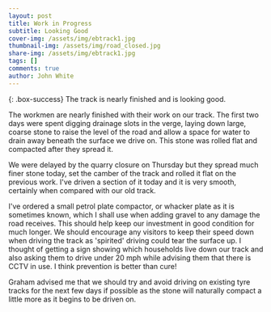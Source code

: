 ```yaml
---
layout: post
title: Work in Progress
subtitle: Looking Good
cover-img: /assets/img/ebtrack1.jpg
thumbnail-img: /assets/img/road_closed.jpg
share-img: /assets/img/ebtrack1.jpg
tags: []
comments: true
author: John White
---
```


{: .box-success}
The track is nearly finished and is looking good. 

The workmen are nearly finished with their work on our track. The first two days were spent digging drainage slots in the verge, laying down large, coarse stone to raise the level of the road and allow a space for water to drain away beneath the surface we drive on. This stone was rolled flat and compacted after they spread it.

We were delayed by the quarry closure on Thursday but they spread much finer stone today, set the camber of the track and rolled it flat on the previous work. I've driven a section of it today and it is very smooth, certainly when compared with our old track.

I've ordered a small petrol plate compactor, or whacker plate as it is sometimes known, which I shall use when adding gravel to any damage the road receives. This should help keep our investment in good condition for much longer. We should encourage any visitors to keep their speed down when driving the track as 'spirited' driving could tear the surface up. I thought of getting a sign showing which households live down our track and also asking them to drive under 20 mph while advising them that there is CCTV in use. I think prevention is better than cure!

Graham advised me that we should try and avoid driving on existing tyre tracks for the next few days if possible as the stone will naturally compact a little more as it begins to be driven on.
